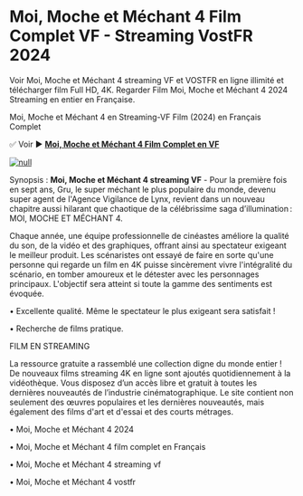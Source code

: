 # Moi, Moche et Méchant 4 Film Complet VF - Streaming VostFR 2024

Voir Moi, Moche et Méchant 4 streaming VF et VOSTFR en ligne illimité et télécharger film Full HD, 4K. Regarder Film Moi, Moche et Méchant 4 2024 Streaming en entier en Française.

Moi, Moche et Méchant 4 en Streaming-VF Film (2024) en Français Complet

✅ Voir ► **[Moi, Moche et Méchant 4 Film Complet en VF](https://popcorn-tv.online/fr/movie/519182/moi-moche-et-mechant-4)**

[![null](https://static.wixstatic.com/media/855a25_043b5abeb4ae4d35ac003198e7fe56ed~mv2.gif)](https://popcorn-tv.online/fr/movie/519182/moi-moche-et-mechant-4)

Synopsis : **Moi, Moche et Méchant 4 streaming VF** - Pour la première fois en sept ans, Gru, le super méchant le plus populaire du monde, devenu super agent de l'Agence Vigilance de Lynx, revient dans un nouveau chapitre aussi hilarant que chaotique de la célébrissime saga d’illumination : MOI, MOCHE ET MÉCHANT 4.

Chaque année, une équipe professionnelle de cinéastes améliore la qualité du son, de la vidéo et des graphiques, offrant ainsi au spectateur exigeant le meilleur produit. Les scénaristes ont essayé de faire en sorte qu'une personne qui regarde un film en 4K puisse sincèrement vivre l'intégralité du scénario, en tomber amoureux et le détester avec les personnages principaux. L'objectif sera atteint si toute la gamme des sentiments est évoquée.

• Excellente qualité. Même le spectateur le plus exigeant sera satisfait !

• Recherche de films pratique.

FILM EN STREAMING

La ressource gratuite a rassemblé une collection digne du monde entier ! De nouveaux films streaming 4K en ligne sont ajoutés quotidiennement à la vidéothèque. Vous disposez d’un accès libre et gratuit à toutes les dernières nouveautés de l’industrie cinématographique. Le site contient non seulement des œuvres populaires et les dernières nouveautés, mais également des films d'art et d'essai et des courts métrages.

• Moi, Moche et Méchant 4 2024

• Moi, Moche et Méchant 4 film complet en Français

• Moi, Moche et Méchant 4 streaming vf

• Moi, Moche et Méchant 4 vostfr
